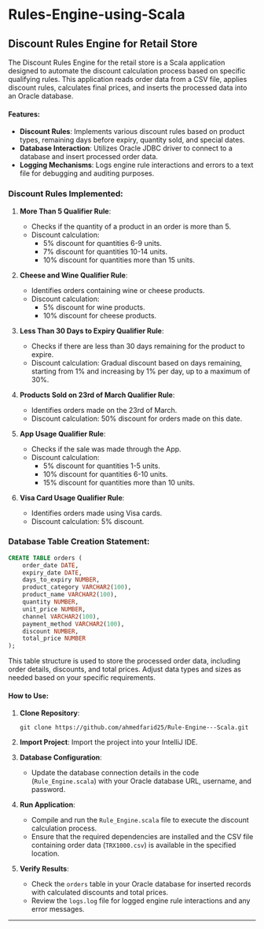 # Rules-Engine-using-Scala

## Discount Rules Engine for Retail Store

The Discount Rules Engine for the retail store is a Scala application designed to automate the discount calculation process based on specific qualifying rules. This application reads order data from a CSV file, applies discount rules, calculates final prices, and inserts the processed data into an Oracle database.

#### Features:

- **Discount Rules**: Implements various discount rules based on product types, remaining days before expiry, quantity sold, and special dates.
- **Database Interaction**: Utilizes Oracle JDBC driver to connect to a database and insert processed order data.
- **Logging Mechanisms**: Logs engine rule interactions and errors to a text file for debugging and auditing purposes.

### Discount Rules Implemented:

1. **More Than 5 Qualifier Rule**:
   - Checks if the quantity of a product in an order is more than 5.
   - Discount calculation: 
     - 5% discount for quantities 6-9 units.
     - 7% discount for quantities 10-14 units.
     - 10% discount for quantities more than 15 units.

2. **Cheese and Wine Qualifier Rule**:
   - Identifies orders containing wine or cheese products.
   - Discount calculation: 
     - 5% discount for wine products.
     - 10% discount for cheese products.

3. **Less Than 30 Days to Expiry Qualifier Rule**:
   - Checks if there are less than 30 days remaining for the product to expire.
   - Discount calculation: Gradual discount based on days remaining, starting from 1% and increasing by 1% per day, up to a maximum of 30%.

4. **Products Sold on 23rd of March Qualifier Rule**:
   - Identifies orders made on the 23rd of March.
   - Discount calculation: 50% discount for orders made on this date.

5. **App Usage Qualifier Rule**:
   - Checks if the sale was made through the App.
   - Discount calculation: 
     - 5% discount for quantities 1-5 units.
     - 10% discount for quantities 6-10 units.
     - 15% discount for quantities more than 10 units.

6. **Visa Card Usage Qualifier Rule**:
   - Identifies orders made using Visa cards.
   - Discount calculation: 5% discount.

### Database Table Creation Statement:

```sql
CREATE TABLE orders (
    order_date DATE,
    expiry_date DATE,
    days_to_expiry NUMBER,
    product_category VARCHAR2(100),
    product_name VARCHAR2(100),
    quantity NUMBER,
    unit_price NUMBER,
    channel VARCHAR2(100),
    payment_method VARCHAR2(100),
    discount NUMBER,
    total_price NUMBER
);

```

This table structure is used to store the processed order data, including order details, discounts, and total prices. Adjust data types and sizes as needed based on your specific requirements.

#### How to Use:

1. **Clone Repository**:
   ```
   git clone https://github.com/ahmedfarid25/Rule-Engine---Scala.git
   ```

2. **Import Project**: Import the project into your IntelliJ IDE.

3. **Database Configuration**:
   - Update the database connection details in the code (`Rule_Engine.scala`) with your Oracle database URL, username, and password.

4. **Run Application**:
   - Compile and run the `Rule_Engine.scala` file to execute the discount calculation process.
   - Ensure that the required dependencies are installed and the CSV file containing order data (`TRX1000.csv`) is available in the specified location.

5. **Verify Results**:
   - Check the `orders` table in your Oracle database for inserted records with calculated discounts and total prices.
   - Review the `logs.log` file for logged engine rule interactions and any error messages.

---
